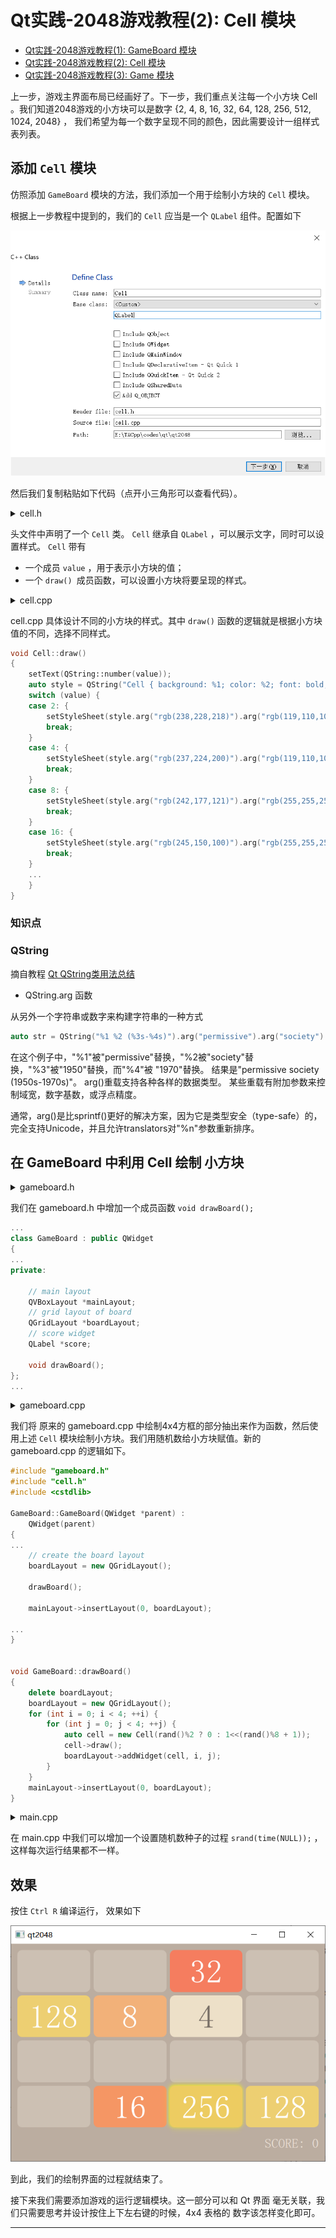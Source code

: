 # Qt实践-2048游戏教程(2): Cell 模块

* [Qt实践-2048游戏教程(1): GameBoard 模块](https://gitee.com/OneForward/TACpp/blob/master/tutorials/qt-2048-v1.md)
* [Qt实践-2048游戏教程(2): Cell 模块](https://gitee.com/OneForward/TACpp/blob/master/tutorials/qt-2048-v2.md)
* [Qt实践-2048游戏教程(3): Game 模块](https://gitee.com/OneForward/TACpp/blob/master/tutorials/qt-2048-v3.md)

上一步，游戏主界面布局已经画好了。下一步，我们重点关注每一个小方块 Cell 。我们知道2048游戏的小方块可以是数字 {2, 4, 8, 16, 32, 64, 128, 256, 512, 1024, 2048} ， 我们希望为每一个数字呈现不同的颜色，因此需要设计一组样式表列表。

## 添加 `Cell` 模块

仿照添加 `GameBoard` 模块的方法，我们添加一个用于绘制小方块的 `Cell` 模块。

根据上一步教程中提到的，我们的 `Cell` 应当是一个 `QLabel` 组件。配置如下

<img src="imgs/qt2048-add-Cell-class.png" style="zoom:67%;" />

然后我们复制粘贴如下代码（点开小三角形可以查看代码）。


<details>
  <summary> cell.h   </summary>

```cpp
// cell.h
#ifndef CELL_H
#define CELL_H

#include <QLabel>

class Cell : public QLabel
{
    Q_OBJECT
public:
    Cell(int value);

    void draw();
private:

    int value;
};

#endif // CELL_H
```
</details>

头文件中声明了一个 `Cell` 类。 `Cell` 继承自 `QLabel` ，可以展示文字，同时可以设置样式。 `Cell` 带有

* 一个成员 `value` ，用于表示小方块的值；
* 一个 `draw() `成员函数，可以设置小方块将要呈现的样式。



<details>
  <summary> cell.cpp </summary>

```cpp
// cell.cpp
#include <QGraphicsDropShadowEffect>
#include "cell.h"

Cell::Cell(int v): value(v)
{
    setAlignment(Qt::AlignCenter);
}

void Cell::draw()
{
    setText(QString::number(value));
    auto style = QString("Cell { background: %1; color: %2; font: bold; border-radius: 10px; font: 40pt; }");
    switch (value) {
    case 2: {
        setStyleSheet(style.arg("rgb(238,228,218)").arg("rgb(119,110,101)"));
        break;
    }
    case 4: {
        setStyleSheet(style.arg("rgb(237,224,200)").arg("rgb(119,110,101)"));
        break;
    }
    case 8: {
        setStyleSheet(style.arg("rgb(242,177,121)").arg("rgb(255,255,255)"));
        break;
    }
    case 16: {
        setStyleSheet(style.arg("rgb(245,150,100)").arg("rgb(255,255,255)"));
        break;
    }
    case 32: {
        setStyleSheet(style.arg("rgb(245,125,95)").arg("rgb(255,255,255)"));
        break;
    }
    case 64: {
        setStyleSheet(style.arg("rgb(245,95,60)").arg("rgb(255,255,255)"));
        break;
    }
    case 128: {
        setStyleSheet(style.arg("rgb(237,207,114)").arg("rgb(255,255,255)"));
        break;
    }
    case 256: {
        QGraphicsDropShadowEffect *dse = new QGraphicsDropShadowEffect();
        dse->setColor(Qt::yellow);
        dse->setBlurRadius(20);
        dse->setOffset(-1);
        setGraphicsEffect(dse);
        setStyleSheet(style.arg("rgb(237,204,97)").arg("rgb(255,255,255)"));
        break;
    }
    case 512: {
        QGraphicsDropShadowEffect *dse = new QGraphicsDropShadowEffect();
        dse->setColor(Qt::yellow);
        dse->setBlurRadius(30);
        dse->setOffset(-1);
        setGraphicsEffect(dse);
        setStyleSheet(style.arg("rgb(237,204,97)").arg("rgb(255,255,255)"));
        break;
    }
    case 1024: {
        QGraphicsDropShadowEffect *dse = new QGraphicsDropShadowEffect();
        dse->setColor(Qt::yellow);
        dse->setBlurRadius(40);
        dse->setOffset(-1);
        setGraphicsEffect(dse);
        setStyleSheet(style.arg("rgb(237,204,97)").arg("rgb(255,255,255)"));
        break;
    }
    case 2048: {
        QGraphicsDropShadowEffect *dse = new QGraphicsDropShadowEffect();
        dse->setColor(Qt::yellow);
        dse->setBlurRadius(50);
        dse->setOffset(-1);
        setGraphicsEffect(dse);
        setStyleSheet(style.arg("rgb(237,204,97)").arg("rgb(255,255,255)"));
        break;
    }
    default: {
        setText("");
        setStyleSheet("Cell { background: rgb(204,192,179); border-radius: 10px; }");
    }
    }

}
```

</details>


cell.cpp 具体设计不同的小方块的样式。其中 `draw()` 函数的逻辑就是根据小方块值的不同，选择不同样式。

```cpp
void Cell::draw()
{
    setText(QString::number(value));
    auto style = QString("Cell { background: %1; color: %2; font: bold; border-radius: 10px; font: 40pt; }");
    switch (value) {
    case 2: {
        setStyleSheet(style.arg("rgb(238,228,218)").arg("rgb(119,110,101)"));
        break;
    }
    case 4: {
        setStyleSheet(style.arg("rgb(237,224,200)").arg("rgb(119,110,101)"));
        break;
    }
    case 8: {
        setStyleSheet(style.arg("rgb(242,177,121)").arg("rgb(255,255,255)"));
        break;
    }
    case 16: {
        setStyleSheet(style.arg("rgb(245,150,100)").arg("rgb(255,255,255)"));
        break;
    }
    ...
    }
}
```

### 知识点 

### QString

摘自教程 [Qt QString类用法总结](https://www.jianshu.com/p/12922582f974) 

- QString.arg 函数

从另外一个字符串或数字来构建字符串的一种方式

```cpp
auto str = QString("%1 %2 (%3s-%4s)").arg("permissive").arg("society").arg(1950).arg(1970);
```


在这个例子中，"%1"被"permissive"替换，"%2被"society"替换，"%3"被"1950"替换，而"%4"被 "1970"替换。 结果是"permissive society (1950s-1970s)"。
arg()重载支持各种各样的数据类型。 某些重载有附加参数来控制域宽，数字基数，或浮点精度。

通常，arg()是比sprintf()更好的解决方案，因为它是类型安全（type-safe）的，完全支持Unicode，并且允许translators对"%n"参数重新排序。


## 在 GameBoard 中利用 Cell 绘制 小方块

<details>
  <summary> gameboard.h 
 </summary>

```cpp
#ifndef GAMEBOARD_H
#define GAMEBOARD_H

#include <QLabel>
#include <QVBoxLayout>
#include <QGridLayout>

class GameBoard : public QWidget
{
    Q_OBJECT
public:
    explicit GameBoard(QWidget *parent = 0);

private:

    // main layout
    QVBoxLayout *mainLayout;
    // grid layout of board
    QGridLayout *boardLayout;
    // score widget
    QLabel *score;

    void drawBoard();
};

#endif // GAMEBOARD_H

```
</details>



我们在 gameboard.h 中增加一个成员函数 `void drawBoard();`

```cpp
...
class GameBoard : public QWidget
{
...
private:

    // main layout
    QVBoxLayout *mainLayout;
    // grid layout of board
    QGridLayout *boardLayout;
    // score widget
    QLabel *score;

    void drawBoard();
};
...
```


<details>
  <summary> gameboard.cpp </summary>

```cpp
#include "gameboard.h"
#include "cell.h"
#include <cstdlib>

GameBoard::GameBoard(QWidget *parent) :
    QWidget(parent)
{
    // set default size
    resize(650, 450);

    // create the main layout
    mainLayout = new QVBoxLayout();
    setLayout(mainLayout);

    // create the board layout
    boardLayout = new QGridLayout();

    drawBoard();

    mainLayout->insertLayout(0, boardLayout);

    // create the score widget and add it to the board
    score = new QLabel(QString("SCORE: %1").arg(0));
    score->setStyleSheet("QLabel { color: rgb(235,224,214); font: 16pt; }");
    score->setFixedHeight(50);
    mainLayout->insertWidget(1, score, 0, Qt::AlignRight);

    // style sheet of the board
    setStyleSheet("GameBoard { background-color: rgb(187,173,160) }");
}


void GameBoard::drawBoard()
{
    delete boardLayout;
    boardLayout = new QGridLayout();
    for (int i = 0; i < 4; ++i) {
        for (int j = 0; j < 4; ++j) {
            auto cell = new Cell(rand()%2 ? 0 : 1<<(rand()%8 + 1));
            cell->draw();
            boardLayout->addWidget(cell, i, j);
        }
    }
    mainLayout->insertLayout(0, boardLayout);
}

```

</details>

我们将 原来的 gameboard.cpp 中绘制4x4方框的部分抽出来作为函数，然后使用上述 `Cell` 模块绘制小方块。我们用随机数给小方块赋值。新的 gameboard.cpp 的逻辑如下。

```cpp
#include "gameboard.h"
#include "cell.h"
#include <cstdlib>

GameBoard::GameBoard(QWidget *parent) :
    QWidget(parent)
{
...
    // create the board layout
    boardLayout = new QGridLayout();

    drawBoard();

    mainLayout->insertLayout(0, boardLayout);

...
}


void GameBoard::drawBoard()
{
    delete boardLayout;
    boardLayout = new QGridLayout();
    for (int i = 0; i < 4; ++i) {
        for (int j = 0; j < 4; ++j) {
            auto cell = new Cell(rand()%2 ? 0 : 1<<(rand()%8 + 1));
            cell->draw();
            boardLayout->addWidget(cell, i, j);
        }
    }
    mainLayout->insertLayout(0, boardLayout);
}
```



<details>
  <summary>  main.cpp  </summary>

```cpp
#include <QApplication>
#include "gameboard.h"

int main(int argc, char *argv[])
{
    QApplication app(argc, argv);

    srand(time(NULL));
    GameBoard board;
    board.show();

    return app.exec();
}
```

</details>

在 main.cpp 中我们可以增加一个设置随机数种子的过程 `srand(time(NULL));` ，这样每次运行结果都不一样。

## 效果

按住 `Ctrl R` 编译运行， 效果如下

![](imgs/qt2048-v2-效果.png)

到此，我们的绘制界面的过程就结束了。

接下来我们需要添加游戏的运行逻辑模块。这一部分可以和 Qt 界面 毫无关联，我们只需要思考并设计按住上下左右键的时候，4x4 表格的 数字该怎样变化即可。

---

